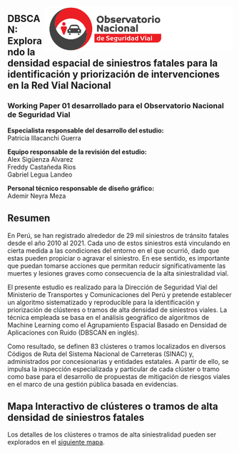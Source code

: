 <a href="https://www.onsv.gob.pe/"><img align="right" height="100" src="index_images/logo-onsv.png" link > </a>


## DBSCAN: Explorando la densidad espacial de siniestros fatales para la identificación y priorización de intervenciones en la Red Vial Nacional

### Working Paper 01 desarrollado para el Observatorio Nacional de Seguridad Vial

**Especialista responsable del desarrollo del estudio:** <br />
Patricia Illacanchi Guerra

**Equipo responsable de la revisión del estudio:** <br />
Alex Sigüenza Alvarez <br />
Freddy Castañeda Rios <br />
Gabriel Legua Landeo

**Personal técnico responsable de diseño gráfico:** <br />
Ademir Neyra Meza

## Resumen
En Perú, se han registrado alrededor de 29 mil siniestros de tránsito fatales desde el año 2010 al 2021. Cada uno de estos siniestros está vinculando en cierta medida a las condiciones del entorno en el que ocurrió, dado que estas pueden propiciar o agravar el siniestro. En ese sentido, es importante que puedan tomarse acciones que permitan reducir significativamente las muertes y lesiones graves como consecuencia de la alta siniestralidad vial.

El presente estudio es realizado para la Dirección de Seguridad Vial del Ministerio de Transportes y Comunicaciones del Perú y pretende establecer un algoritmo sistematizado y reproducible para la identificación y priorización de clústeres o tramos de alta densidad de siniestros viales. La técnica empleada se basa en el análisis geográfico de algoritmos de Machine Learning como el Agrupamiento Espacial Basado en Densidad de Aplicaciones con Ruido (DBSCAN en inglés).

Como resultado, se definen 83 clústeres o tramos localizados en diversos Códigos de Ruta del Sistema Nacional de Carreteras (SINAC) y, administrados por concesionarias y entidades estatales. A partir de ello, se impulsa la inspección especializada y particular de cada clúster o tramo como base para el desarrollo de propuestas de mitigación de riesgos viales en el marco de una gestión pública basada en evidencias.

## Mapa Interactivo de clústeres o tramos de alta densidad de siniestros fatales
Los detalles de los clústeres o tramos de alta siniestralidad pueden ser explorados en el [siguiente mapa](https://patriciaig.github.io/SeguridadVialPeru/mapa_tramos_alta_densidad_fatalidades.html).

